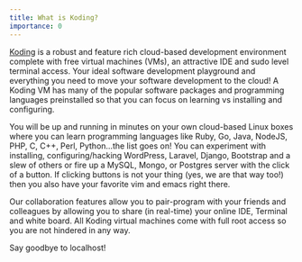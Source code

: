 ```yaml
---
title: What is Koding?
importance: 0
---
```


[Koding](https://koding.com) is a robust and feature rich cloud-based development environment complete with free virtual machines (VMs), an attractive IDE and sudo level terminal access. Your ideal software development playground and everything you need to move your software development to the cloud! A Koding VM has many of the popular software packages and programming languages preinstalled so that you can focus on learning vs installing and configuring.

You will be up and running in minutes on your own cloud-based Linux boxes where you can learn programming languages like Ruby, Go, Java, NodeJS, PHP, C, C++, Perl, Python…the list goes on! You can experiment with installing, configuring/hacking WordPress, Laravel, Django, Bootstrap and a slew of others or fire up a MySQL, Mongo, or Postgres server with the click of a button. If clicking buttons is not your thing (yes, we are that way too!) then you also have your favorite vim and emacs right there.

Our collaboration features allow you to pair-program with your friends and colleagues by allowing you to share (in real-time) your online IDE, Terminal and white board. All Koding virtual machines come with full root access so you are not hindered in any way.

Say goodbye to localhost!

